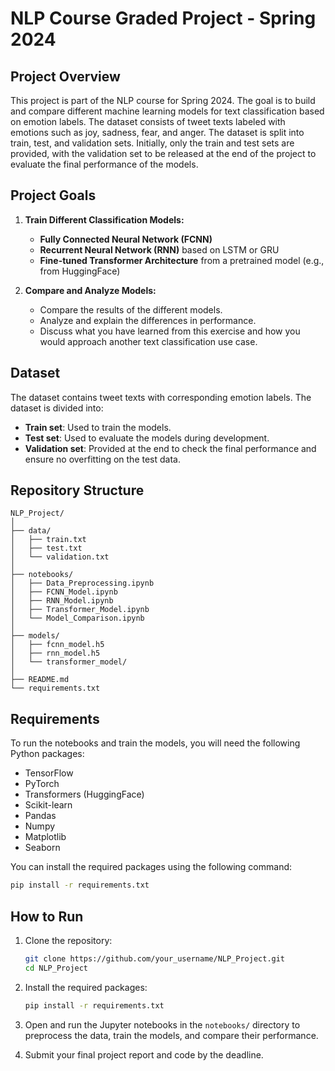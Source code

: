 # NLP Course Graded Project - Spring 2024

## Project Overview

This project is part of the NLP course for Spring 2024. The goal is to build and compare different machine learning models for text classification based on emotion labels. The dataset consists of tweet texts labeled with emotions such as joy, sadness, fear, and anger. The dataset is split into train, test, and validation sets. Initially, only the train and test sets are provided, with the validation set to be released at the end of the project to evaluate the final performance of the models.

## Project Goals

1. **Train Different Classification Models:**
   - **Fully Connected Neural Network (FCNN)**
   - **Recurrent Neural Network (RNN)** based on LSTM or GRU
   - **Fine-tuned Transformer Architecture** from a pretrained model (e.g., from HuggingFace)

2. **Compare and Analyze Models:**
   - Compare the results of the different models.
   - Analyze and explain the differences in performance.
   - Discuss what you have learned from this exercise and how you would approach another text classification use case.

## Dataset

The dataset contains tweet texts with corresponding emotion labels. The dataset is divided into:
- **Train set**: Used to train the models.
- **Test set**: Used to evaluate the models during development.
- **Validation set**: Provided at the end to check the final performance and ensure no overfitting on the test data.

## Repository Structure

```
NLP_Project/
│
├── data/
│   ├── train.txt
│   ├── test.txt
│   └── validation.txt
│
├── notebooks/
│   ├── Data_Preprocessing.ipynb
│   ├── FCNN_Model.ipynb
│   ├── RNN_Model.ipynb
│   ├── Transformer_Model.ipynb
│   └── Model_Comparison.ipynb
│
├── models/
│   ├── fcnn_model.h5
│   ├── rnn_model.h5
│   └── transformer_model/
│
├── README.md
└── requirements.txt
```

## Requirements

To run the notebooks and train the models, you will need the following Python packages:

- TensorFlow
- PyTorch
- Transformers (HuggingFace)
- Scikit-learn
- Pandas
- Numpy
- Matplotlib
- Seaborn

You can install the required packages using the following command:

```bash
pip install -r requirements.txt
```

## How to Run

1. Clone the repository:

   ```bash
   git clone https://github.com/your_username/NLP_Project.git
   cd NLP_Project
   ```

2. Install the required packages:

   ```bash
   pip install -r requirements.txt
   ```

3. Open and run the Jupyter notebooks in the `notebooks/` directory to preprocess the data, train the models, and compare their performance.

4. Submit your final project report and code by the deadline.
